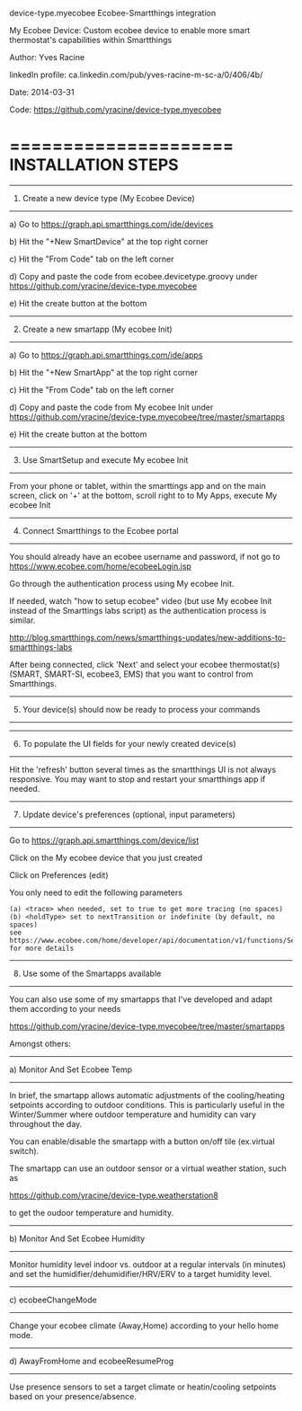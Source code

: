 device-type.myecobee           Ecobee-Smartthings integration

My Ecobee Device:  Custom ecobee device to enable more smart thermostat's capabilities within Smartthings 

Author:             Yves Racine

linkedIn profile:   ca.linkedin.com/pub/yves-racine-m-sc-a/0/406/4b/

Date:               2014-03-31

Code: https://github.com/yracine/device-type.myecobee



=====================
INSTALLATION STEPS
=====================

*************************************************
1) Create a new device type (My Ecobee Device)
*************************************************


a) Go to https://graph.api.smartthings.com/ide/devices

b) Hit the "+New SmartDevice" at the top right corner

c) Hit the "From Code" tab on the left corner

d) Copy and paste the code from ecobee.devicetype.groovy
under https://github.com/yracine/device-type.myecobee

e) Hit the create button at the bottom



*************************************************
2) Create a new smartapp (My ecobee Init)
*************************************************

a) Go to https://graph.api.smartthings.com/ide/apps

b) Hit the "+New SmartApp" at the top right corner

c) Hit the "From Code" tab on the left corner

d) Copy and paste the code from My ecobee Init
under https://github.com/yracine/device-type.myecobee/tree/master/smartapps

e) Hit the create button at the bottom



*************************************************
3) Use SmartSetup and execute My ecobee Init
*************************************************
From your phone or tablet, within the smarttings app and on the main screen, 
click on '+' at the bottom, scroll right to to My Apps, execute My ecobee Init

***********************************************************************************
4) Connect Smartthings to the Ecobee portal
***********************************************************************************

You should already have an ecobee username and password, if not go to https://www.ecobee.com/home/ecobeeLogin.jsp

Go through the authentication process using My ecobee Init.

If needed, watch "how to setup ecobee" video (but use My ecobee Init instead of the Smarttings labs script) as
the authentication process is similar.

http://blog.smartthings.com/news/smartthings-updates/new-additions-to-smartthings-labs

After being connected, click 'Next' and select your ecobee thermostat(s) (SMART, SMART-SI, ecobee3, EMS) 
that you want to control from Smartthings.

***********************************************************
5) Your device(s) should now be ready to process your commands
***********************************************************

**************************************************************
6) To populate the UI fields for your newly created device(s)
**************************************************************

Hit the 'refresh' button several times as the smartthings UI is not always responsive. 
You may want to stop and restart your smartthings app if needed.


*************************************************************
7) Update device's preferences (optional, input parameters)
*************************************************************
Go to https://graph.api.smartthings.com/device/list

Click on the My ecobee device that you just created

Click on Preferences (edit)

You only need to edit the following parameters


    (a) <trace> when needed, set to true to get more tracing (no spaces)
    (b) <holdType> set to nextTransition or indefinite (by default, no spaces) 
    see https://www.ecobee.com/home/developer/api/documentation/v1/functions/SetHold.shtml 
    for more details 

***********************************
8) Use some of the Smartapps available
***********************************

You can also use some of my smartapps that I've developed and adapt them according to your needs

https://github.com/yracine/device-type.myecobee/tree/master/smartapps

Amongst others:

********************************
a) Monitor And Set Ecobee Temp
********************************

In brief, the smartapp allows automatic adjustments of the cooling/heating setpoints according to outdoor conditions. This is particularly useful in the Winter/Summer where outdoor temperature and humidity can vary throughout the day.

You can enable/disable the smartapp with a button on/off tile (ex.virtual switch).

The smartapp can use an outdoor sensor or a virtual weather station, such as

https://github.com/yracine/device-type.weatherstation8

to get the oudoor temperature and humidity.

***********************************
b) Monitor And Set Ecobee Humidity
***********************************

Monitor humidity level indoor vs. outdoor at a regular intervals (in minutes) and set the humidifier/dehumidifier/HRV/ERV to a target humidity level.

*******************
c) ecobeeChangeMode
*******************
Change your ecobee climate (Away,Home) according to your hello home mode.

*************************************
d) AwayFromHome and ecobeeResumeProg
*************************************
Use presence sensors to set a target climate or heatin/cooling setpoints based on your presence/absence.
